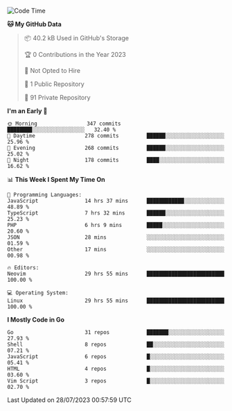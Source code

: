 
<!--START_SECTION:waka-->
![Code Time](http://img.shields.io/badge/Code%20Time-3%2C833%20hrs%205%20mins-blue)

**🐱 My GitHub Data** 

> 📦 40.2 kB Used in GitHub's Storage 
 > 
> 🏆 0 Contributions in the Year 2023
 > 
> 🚫 Not Opted to Hire
 > 
> 📜 1 Public Repository 
 > 
> 🔑 91 Private Repository 
 > 
**I'm an Early 🐤** 

```text
🌞 Morning                347 commits         ████████░░░░░░░░░░░░░░░░░   32.40 % 
🌆 Daytime                278 commits         ██████░░░░░░░░░░░░░░░░░░░   25.96 % 
🌃 Evening                268 commits         ██████░░░░░░░░░░░░░░░░░░░   25.02 % 
🌙 Night                  178 commits         ████░░░░░░░░░░░░░░░░░░░░░   16.62 % 
```


📊 **This Week I Spent My Time On** 

```text
💬 Programming Languages: 
JavaScript               14 hrs 37 mins      ████████████░░░░░░░░░░░░░   48.89 % 
TypeScript               7 hrs 32 mins       ██████░░░░░░░░░░░░░░░░░░░   25.23 % 
PHP                      6 hrs 9 mins        █████░░░░░░░░░░░░░░░░░░░░   20.60 % 
JSON                     28 mins             ░░░░░░░░░░░░░░░░░░░░░░░░░   01.59 % 
Other                    17 mins             ░░░░░░░░░░░░░░░░░░░░░░░░░   00.98 % 

🔥 Editors: 
Neovim                   29 hrs 55 mins      █████████████████████████   100.00 % 

💻 Operating System: 
Linux                    29 hrs 55 mins      █████████████████████████   100.00 % 
```

**I Mostly Code in Go** 

```text
Go                       31 repos            ███████░░░░░░░░░░░░░░░░░░   27.93 % 
Shell                    8 repos             ██░░░░░░░░░░░░░░░░░░░░░░░   07.21 % 
JavaScript               6 repos             █░░░░░░░░░░░░░░░░░░░░░░░░   05.41 % 
HTML                     4 repos             █░░░░░░░░░░░░░░░░░░░░░░░░   03.60 % 
Vim Script               3 repos             █░░░░░░░░░░░░░░░░░░░░░░░░   02.70 % 
```




 Last Updated on 28/07/2023 00:57:59 UTC
<!--END_SECTION:waka-->
